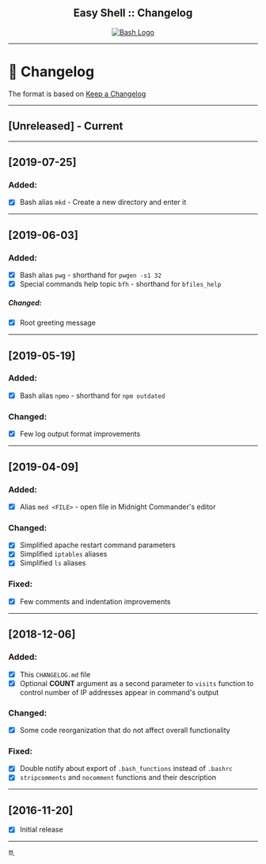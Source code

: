 <p align="center">
  <h2 align="center">Easy Shell :: Changelog</h2>
</p>

<p align="center">
  <a href="#">
    <img src="assets/img/bash-logo-web.png" max-width="376px" max-height="158px" alt="Bash Logo" />
  </a>
</p>

---

# :memo: Changelog #

The format is based on [Keep a Changelog](https://keepachangelog.com/en/1.0.0/)

---

## [Unreleased] - Current ##

<!-- ##### Added: ##### -->
<!-- ##### Changed: ##### -->
<!-- ##### Fixed: ##### -->
<!-- ##### Removed: ##### -->

---

## [2019-07-25] ##
### Added: ###
- [x] Bash alias `mkd` - Create a new directory and enter it

---

## [2019-06-03] ##
### Added: ###
- [x] Bash alias `pwg` - shorthand for `pwgen -s1 32`
- [x] Special commands help topic `bfh` - shorthand for `bfiles_help`

##### Changed: #####
- [x] Root greeting message

---

## [2019-05-19] ##
### Added: ###
- [x] Bash alias `npmo` - shorthand for `npm outdated`

### Changed: ###
- [x] Few log output format improvements

---

## [2019-04-09] ##
### Added: ###
- [x] Alias `med <FILE>` - open file in Midnight Commander's editor

### Changed: ###
- [x] Simplified apache restart command parameters
- [x] Simplified `iptables` aliases
- [x] Simplified `ls` aliases

### Fixed: ###
- [x] Few comments and indentation improvements

---

## [2018-12-06] ##
### Added: ###
- [x] This `CHANGELOG.md` file
- [x] Optional **COUNT** argument as a second parameter to `visits` function to control number of IP addresses appear in command's output

### Changed: ###
- [x] Some code reorganization that do not affect overall functionality

### Fixed: ###
- [x] Double notify about export of `.bash_functions` instead of `.bashrc`
- [x] `stripcomments` and `nocomment` functions and their description

---

## [2016-11-20] ##
- [x] Initial release

---

:scorpius:
